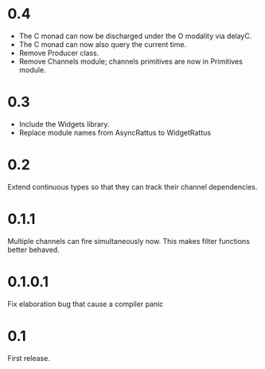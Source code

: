# 0.4

- The C monad can now be discharged under the O modality via delayC.
- The C monad can now also query the current time.
- Remove Producer class.
- Remove Channels module; channels primitives are now in Primitives module.

# 0.3

- Include the Widgets library.
- Replace module names from AsyncRattus to WidgetRattus

# 0.2

Extend continuous types so that they can track their channel
dependencies.

# 0.1.1

Multiple channels can fire simultaneously now. This makes filter
functions better behaved.

# 0.1.0.1

Fix elaboration bug that cause a compiler panic

# 0.1

First release.
